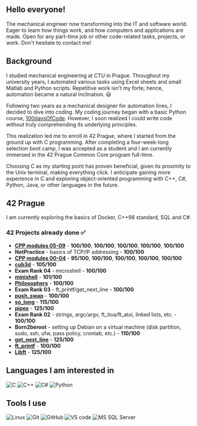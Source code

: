 ## Hello everyone!

The mechanical engineer now transforming into the IT and software world. Eager to learn how things work, and how computers and applications are made. Open for any part-time job or other code-related tasks, projects, or work. Don't hesitate to contact me!

## Background
I studied mechanical engineering at CTU in Prague. Throughout my university years, I automated various tasks using Excel sheets and small Matlab and Python scripts. Repetitive work isn't my forte; hence, automation became a natural inclination. 😃

Following two years as a mechanical designer for automation lines, I decided to dive into coding. My coding journey began with a basic Python course, [100daysOfCode](https://www.udemy.com/course/100-days-of-code/). However, I soon realized I could write code without truly comprehending its underlying principles.

This realization led me to enroll in 42 Prague, where I started from the ground up with C programming. After completing a four-week-long selection boot camp, I was accepted as a student and I am currently immersed in the 42 Prague Common Core program full-time.

Choosing C as my starting point has proven beneficial, given its proximity to the Unix terminal, making everything click. I anticipate gaining more experience in C and exploring object-oriented programming with C++, C#, Python, Java, or other languages in the future.

## 42 Prague
I am currently exploring the basics of Docker, C++98 standard, SQL and C#.

### 42 Projects already done ✅
* **[CPP modules 05-09](https://github.com/m-bartos/42_CPP00-09)** - **100/100**, **100/100**, **100/100**, **100/100**, **100/100**
* **NetPractice** - basics of TCP/IP addressing - **100/100**
* **[CPP modules 00-04](https://github.com/m-bartos/42_CPP00-09)** - **95/100**, **100/100**, **100/100**, **100/100**, **100/100**
* **[cub3d](https://github.com/m-bartos/42_cub3d)** - **105/100**
* **Exam Rank 04** - microshell - **100/100**
* **[minishell](https://github.com/m-bartos/42_minishell)** - **101/100**
* **[Philosophers](https://github.com/m-bartos/42_philosophers)** - **100/100**
* **Exam Rank 03** - ft_printf/get_next_line - **100/100**
* **[push_swap](https://github.com/m-bartos/42_push_swap)** - **100/100**
* **[so_long](https://github.com/m-bartos/42_so_long)** - **115/100**
* **[pipex](https://github.com/m-bartos/42_pipex)** - **125/100**
* **Exam Rank 02** - strings, argc/argv, ft_itoa/ft_atoi, linked lists, etc. - **100/100**
* **Born2beroot** - setting up Debian on a virtual machine (disk partition, sudo, ssh, ufw, pass policy, crontab, etc.) - **110/100**
* **[get_next_line](https://github.com/m-bartos/42_get_next_line)** - **125/100**
* **[ft_printf](https://github.com/m-bartos/42_ft_printf)** - **100/100**
* **[Libft](https://github.com/m-bartos/42_libft)** - **125/100**


## Languages I am interested in
![C](https://img.shields.io/badge/C-00599C?style=for-the-badge&logo=c&logoColor=white)
![C++](https://img.shields.io/badge/c++-%2300599C.svg?style=for-the-badge&logo=c%2B%2B&logoColor=white)
![C#](https://img.shields.io/badge/C%23-239120?style=for-the-badge&logo=csharp&logoColor=white)
![Python](https://img.shields.io/badge/Python-FFD43B?style=for-the-badge&logo=python&logoColor=blue)

## Tools I use
![Linux](https://img.shields.io/badge/Linux-FCC624?style=for-the-badge&logo=linux&logoColor=black)
![Git](https://img.shields.io/badge/GIT-E44C30?style=for-the-badge&logo=git&logoColor=white)
![GitHub](https://img.shields.io/badge/GitHub-100000?style=for-the-badge&logo=github&logoColor=white)
![VS code](https://img.shields.io/badge/VSCode-0078D4?style=for-the-badge&logo=visual%20studio%20code&logoColor=white)
![MS SQL Server](https://img.shields.io/badge/Microsoft%20SQL%20Server-CC2927?style=for-the-badge&logo=microsoft%20sql%20server&logoColor=white)
